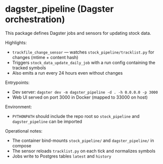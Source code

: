 # dagster_pipeline (Dagster orchestration)

This package defines Dagster jobs and sensors for updating stock data.

Highlights:
- `trackfile_change_sensor` — watches `stock_pipeline/tracklist.py` for changes (mtime + content hash)
- Triggers `stock_data_update_daily_job` with a run config containing the tracked symbols
- Also emits a run every 24 hours even without changes

Entrypoints:
- Dev server: `dagster dev -m dagster_pipeline -d . -h 0.0.0.0 -p 3000`
- Web UI served on port 3000 in Docker (mapped to 33000 on host)

Environment:
- `PYTHONPATH` should include the repo root so `stock_pipeline` and `dagster_pipeline` can be imported

Operational notes:
- The container bind-mounts `stock_pipeline/` and `dagster_pipeline/` in compose
- The sensor reloads `tracklist.py` on each tick and normalizes symbols
- Jobs write to Postgres tables `latest` and `history`
